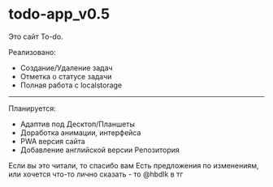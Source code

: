 # todo-app_v0.5

Это сайт To-do.

Реализовано:
<ul>
  <li>Создание/Удаление задач</li>
  <li>Отметка о статусе задачи</li>
  <li>Полная работа с localstorage</li>
</ul>
<hr>
Планируется:
<ul>
  <li>Адаптив под Десктоп/Планшеты</li>
  <li>Доработка анимации, интерфейса</li>
  <li>PWA версия сайта</li>
  <li>Добавление английской версии Репозитория</li>
</ul>

Если вы это читали, то спасибо вам
Есть предложения по изменениям, или хочется что-то лично сказать - то @hbdlk в тг
